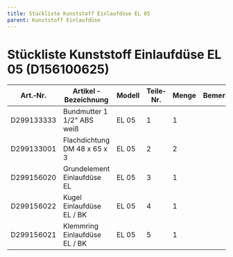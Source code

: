 ```yaml
---
title: Stückliste Kunststoff Einlaufdüse EL 05
parent: Kunststoff Einlaufdüse
---
```


# Stückliste Kunststoff Einlaufdüse EL 05 (D156100625)

|Art.‐Nr.|Artikel ‐ Bezeichnung|Modell|Teile‐Nr.|Menge|Bemerkung|
|---|---|---|---|---|---|
|D299133333|Bundmutter 1 1/2" ABS weiß|EL 05|1|1| |
|D299133001|Flachdichtung DM 48 x 65 x 3|EL 05|2|2| |
|D299156020|Grundelement Einlaufdüse EL|EL 05|3|1| |
|D299156022|Kugel Einlaufdüse EL / BK|EL 05|4|1| |
|D299156021|Klemmring Einlaufdüse EL / BK|EL 05|5|1| |
